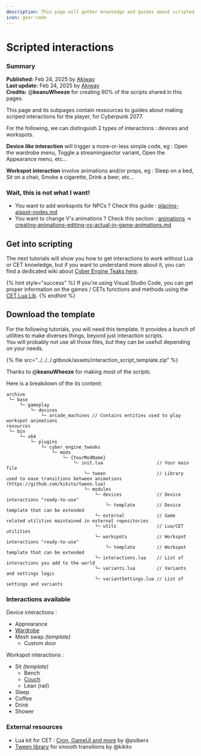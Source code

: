 ```yaml
---
description: This page will gather knowledge and guides about scripted interactions in Lua.
icon: gear-code
---
```


# Scripted interactions

### Summary

**Published:** Feb 24, 2025 by [Akiway](https://app.gitbook.com/u/2021vbDrMKZ0TbHeIx2wzPyAYtl2 "mention")\
**Last update:** Feb 24, 2025 by [Akiway](https://app.gitbook.com/u/2021vbDrMKZ0TbHeIx2wzPyAYtl2 "mention")\
**Credits:** @**keanuWheeze** for creating 90% of the scripts shared in this pages.

This page and its subpages contain ressources to guides about making scriped interactions for the player, for Cyberpunk 2077.

For the following, we can distinguish 2 types of interactions : devices and workspots.

**Device&#x20;**_**like**_**&#x20;interaction** will trigger a more-or-less simple code, eg : Open the wardrobe menu, Toggle a streamingsector variant, Open the Appearance menu, etc...

**Workspot interaction** involve animations and/or props, eg : Sleep on a bed, Sit on a chair, Smoke a cigarette, Drink a beer, etc...

### Wait, this is not what I want!

* You want to add workspots for NPCs ? Check this guide : [placing-aispot-nodes.md](../ai-and-npcs/placing-aispot-nodes.md "mention")
* You want to change V's animations ? Check this section : [animations](../../animations/ "mention")  -> [creating-animations-editing-vs-actual-in-game-animations.md](../../animations/creating-animations-editing-vs-actual-in-game-animations.md "mention")

## Get into scripting

The next tutorials will show you how to get interactions to work without Lua or CET knowledge, but if you want to understand more about it, you can find a dedicated wiki about [Cyber Engine Teaks here](https://wiki.redmodding.org/cyber-engine-tweaks/).

{% hint style="success" %}
If you're using Visual Studio Code, you can get proper information on the games / CETs functions and methods using the [CET Lua Lib](https://wiki.redmodding.org/cyber-engine-tweaks/resources/vs-code).
{% endhint %}

## Download the template

For the following tutorials, you will need this template. It provides a bunch of utilities to make diverses things, beyond just interaction scripts.\
You will probably not use all those files, but they can be usefull depending on your needs.

{% file src="../../../.gitbook/assets/interaction_script_template.zip" %}

Thanks to @**keanuWheeze** for making most of the scripts.

Here is a breakdown of the its content:&#x20;

```
archive
 └─ base
     └─ gameplay
         └─ devices
             └─ arcade_machines // Contains entities used to play workspot animations
resources
 └─ bin
     └─ x64
         └─ plugins
             └─ cyber_engine_tweaks
                 └─ mods
                     └─ {YourModName}
                         └─ init.lua                    // Your main file
                             └─ tween                   // Library used to ease transitions between animations (https://github.com/kikito/tween.lua)
                             └─ modules
                                 └─ devices             // Device interactions "ready-to-use"
                                     └─ template        // Device template that can be extended
                                 └─ external            // Game related utilities maintained in external repositories
                                 └─ utils               // Lua/CET utilities
                                 └─ workspots           // Workspot interactions "ready-to-use"
                                     └─ template        // Workspot template that can be extended
                                 └─ interactions.lua    // List of interactions you add to the world
                                 └─ variants.lua        // Variants and settings logic
                                 └─ variantSettings.lua // List of settings and variants
```

### Interactions available

Device interactions :&#x20;

* Apprearance
* [Wardrobe](wardrobe-interaction-device.md)
* Mesh swap _(template)_
  * Custom door

Workspot interactions :&#x20;

* Sit _(template)_
  * Bench
  * [Couch](sit-on-couch-interaction-workspot.md)
  * Lean (rail)
* Sleep
* Coffee
* Drink
* Shower

### External resources

* Lua kit for CET : [Cron,  GameUI and more](https://github.com/psiberx/cp2077-cet-kit/tree/main) by @psiberx
* [Tween library](https://github.com/kikito/tween.lua) for smooth transitions by @kikito
